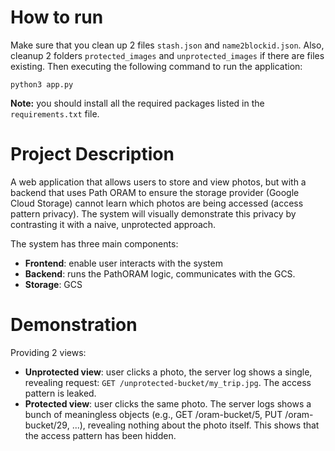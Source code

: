 # How to run
Make sure that you clean up 2 files `stash.json` and `name2blockid.json`. Also, cleanup 2 folders `protected_images` and `unprotected_images` if there are files existing. Then executing the following command to run the application:

```python3
python3 app.py
```

**Note:** you should install all the required packages listed in the `requirements.txt` file.

# Project Description
A web application that allows users to store and view photos, but with a backend that uses Path ORAM to ensure the storage provider (Google Cloud Storage) cannot learn which photos are being accessed (access pattern privacy). The system will visually demonstrate this privacy by contrasting it with a naive, unprotected approach.

The system has three main components:
- **Frontend**: enable user interacts with the system
- **Backend**: runs the PathORAM logic, communicates with the GCS.
- **Storage**: GCS

# Demonstration

Providing 2 views:
- **Unprotected view**: user clicks a photo, the server log shows a single, revealing request: `GET /unprotected-bucket/my_trip.jpg`. The access pattern is leaked.
- **Protected view**: user clicks the same photo. The server logs shows a bunch of meaningless objects (e.g., GET /oram-bucket/5, PUT /oram-bucket/29, ...), revealing nothing about the photo itself. This shows that the access pattern has been hidden.
